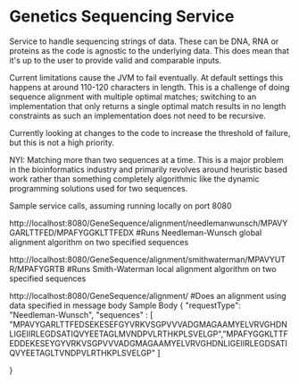# Genetics Sequencing Service

Service to handle sequencing strings of data. These can be DNA, RNA or proteins as the code is agnostic to the underlying data. This does mean that it's up to the user to provide valid and comparable inputs.

Current limitations cause the JVM to fail eventually. At default settings this happens at around 110-120 characters in length. This is a challenge of doing sequence alignment with multiple optimal matches; switching to an implementation that only returns a single optimal match results in no length constraints as such an implementation does not need to be recursive.

Currently looking at changes to the code to increase the threshold of failure, but this is not a high priority.

NYI: Matching more than two sequences at a time. This is a major problem in the bioinformatics industry and primarily revolves around heuristic based work rather than something completely algorithmic like the dynamic programming solutions used for two sequences.

Sample service calls, assuming running locally on port 8080

http://localhost:8080/GeneSequence/alignment/needlemanwunsch/MPAVYGARLTTFED/MPAFYGGKLTTFEDX #Runs Needleman-Wunsch global alignment algorithm on two specified sequences

http://localhost:8080/GeneSequence/alignment/smithwaterman/MPAVYUTR/MPAFYGRTB #Runs Smith-Waterman local alignment algorithm on two specified sequences

http://localhost:8080/GeneSequence/alignment/ #Does an alignment using data specified in message body
Sample Body
{
  "requestType": "Needleman-Wunsch",
  "sequences" : [
    "MPAVYGARLTTFEDSEKESEFGYVRKVSGPVVVADGMAGAAMYELVRVGHDNLIGEIIRLEGDSATIQVYEETAGLMVNDPVLRTHKPLSVELGP","MPAFYGGKLTTFEDDEKESEYGYVRKVSGPVVVADGMAGAAMYELVRVGHDNLIGEIIRLEGDSATIQVYEETAGLTVNDPVLRTHKPLSVELGP" 
    ]
 
}